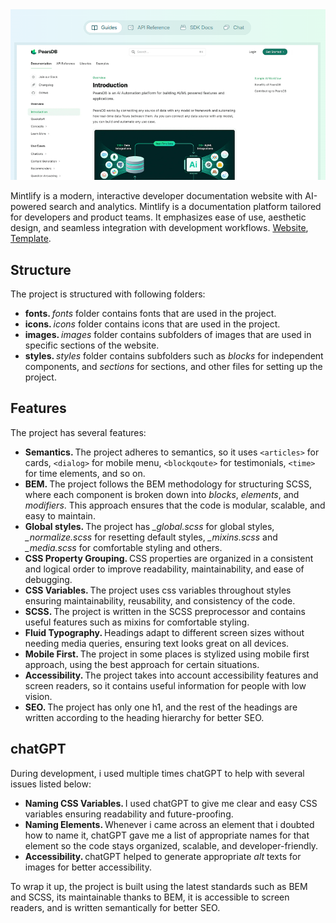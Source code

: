 <img src="images/app.png" width="600" />

Mintlify is a modern, interactive developer documentation website with AI-powered search and analytics. Mintlify is a documentation platform tailored for developers and product teams. It emphasizes ease of use, aesthetic design, and seamless integration with development workflows. <a href="https://yusuf-youth.github.io/Mintlify/">Website</a>, <a href="https://www.figma.com/design/dgwOJtGg46DgLClUCZIZZ9/Mintlify?node-id=0-1&p=f&t=xX9DxTeJR2ABmuxF-0" target="_blank">Template</a>. 
<br />

<h2>Structure</h2>
The project is structured with following folders:
<ul>
  <li>
    <b>fonts. </b><i>fonts</i> folder contains fonts that are used in the project.
  </li>
  <li>
    <b>icons. </b><i>icons</i> folder contains icons that are used in the project.
  </li>
  <li>
    <b>images. </b><i>images</i> folder contains subfolders of images that are used in specific sections of the website.
  </li>
  <li>
    <b>styles. </b> <i>styles</i> folder contains subfolders such as <i>blocks</i> for independent components, and <i>sections</i> for sections, and other files for setting up the project.
  </li>
</ul>

<h2>Features</h2>
The project has several features:
<ul>
  <li>
    <b>Semantics. </b>The project adheres to semantics, so it uses <code>&lt;articles&gt;</code> for cards, <code>&lt;dialog&gt;</code> for mobile menu, <code>&lt;blockqoute&gt;</code> for testimonials, <code>&lt;time&gt;</code> for time elements, and so on.
  </li>
  <li>
    <b>BEM. </b>The project follows the BEM methodology for structuring SCSS, where each component is broken down into <i>blocks</i>, <i>elements</i>, and <i>modifiers</i>. This approach ensures that the code is modular, scalable, and easy to maintain.
  </li>
  <li>
    <b>Global styles. </b>The project has <i>_global.scss</i> for global styles, <i>_normalize.scss</i> for resetting default styles, <i>_mixins.scss</i> and <i>_media.scss</i> for comfortable styling and others.
  </li>
  <li>
    <b>CSS Property Grouping. </b> CSS properties are organized in a consistent and logical order to improve readability, maintainability, and ease of debugging.
  </li>
  <li>
    <b>CSS Variables. </b>The project uses css variables throughout styles ensuring maintainability, reusability, and consistency of the code.
  </li>
  <li>
    <b>SCSS. </b>The project is written in the SCSS preprocessor and contains useful features such as mixins for comfortable styling.
  </li>
  <li>
    <b>Fluid Typography. </b> Headings adapt to different screen sizes without needing media queries, ensuring text looks great on all devices.
  </li>
  <li>
    <b>Mobile First. </b>The project in some places is stylized using mobile first approach, using the best approach for certain situations.
  </li>
  <li>
    <b>Accessibility. </b>The project takes into account accessibility features and screen readers, so it contains useful information for people with low vision.
  </li>
  <li>
    <b>SEO. </b>The project has only one h1, and the rest of the headings are written according to the heading hierarchy for better SEO.
  </li>
</ul>

<h2>chatGPT</h2>
During development, i used multiple times chatGPT to help with several issues listed below:
<ul>
  <li>
    <b>Naming CSS Variables. </b> I used chatGPT to give me clear and easy CSS variables ensuring readability and future-proofing. 
  </li>
  <li>
    <b>Naming Elements. </b> Whenever i came across an element that i doubted how to name it, chatGPT gave me a list of appropriate names for that element so the code stays organized, scalable, and developer-friendly.
  </li>
  <li>
    <b>Accessibility. </b> chatGPT helped to generate appropriate <i>alt</i> texts for images for better accessibility.
  </li>
</ul>

To wrap it up, the project is built using the latest standards such as BEM and SCSS, its maintainable thanks to BEM, it is accessible to screen readers, and is written semantically for better SEO.
